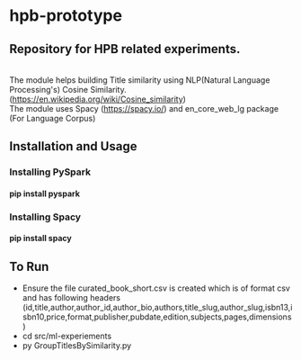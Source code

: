 # hpb-prototype
## Repository for HPB related experiments.
<br> The module helps building Title similarity using NLP(Natural Language Processing's) Cosine Similarity. (https://en.wikipedia.org/wiki/Cosine_similarity)
<br> The module uses Spacy (https://spacy.io/) and en_core_web_lg package (For Language Corpus)
## Installation and Usage
### Installing PySpark
#### pip install pyspark
### Installing Spacy
#### pip install spacy
## To Run
<ul> 
  <li> Ensure the file curated_book_short.csv is created which is of format csv and has following headers (id,title,author,author_id,author_bio,authors,title_slug,author_slug,isbn13,isbn10,price,format,publisher,pubdate,edition,subjects,pages,dimensions) </li>
  <li>cd src/ml-experiements</li>
  <li> py GroupTitlesBySimilarity.py</li>
</ul>
